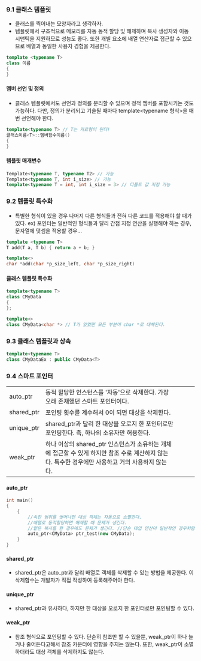 ### 9.1 클래스 템플릿
- 클래스를 찍어내는 모양자라고 생각하자.
- 템플릿에서 구조적으로 메모리를 자동 동적 할당 및 해제하며 복사 생성자와 이동 시맨틱을 지원하므로 성능도 좋다. 또한 개별 요소에 배열 연산자로 접근할 수 있으므로 배열과 동일한 사용자 경험을 제공한다.
```c++
template <typename T>
class 이름 
{
}
```
#### 멤버 선언 및 정의
- 클래스 템플릿에서도 선언과 정의를 분리할 수 있으며 정적 멤버를 포함시키는 것도 가능하다. 다만, 정의가 분리되고 기술될 때마다 template<typename 형식>을 매번 선언해야 한다.
```c++
template<typename T> // T는 자료형이 된다!
클래스이름<T>::멤버함수이름()
{
}
```
#### 템플릿 매개변수
```c++
Template<typename T, typename T2> // 가능
Template<typename T, int i_size> // 가능
template<typename T = int, int i_size = 3> // 디폴트 값 지정 가능
```
### 9.2 템플릿 특수화
- 특별한 형식이 있을 경우 나머지 다른 형식들과 전혀 다른 코드를 적용해야 할 때가 있다. ex) 포인터는 일반적인 형식들과 달리 간접 지정 연산을 실행해야 하는 경우, 문자열에 덧셈을 적용할 경우...
```c++
template <typename T>
T add(T a, T b) { return a + b; }

template<>
char *add(char *p_size_left, char *p_size_right)
```
#### 클래스 템플릿 특수화
```c++
template<typename T>
class CMyData
{
};

template<>
class CMyData<char *> // T가 있었떤 모든 부분이 char *로 대체된다.
```
### 9.3 클래스 템플릿과 상속
```c++
template<typename T>
class CMyDataEx : public CMyData<T>
```
### 9.4 스마트 포인터
|            |                                                                                                                                                    |   |   |   |
|------------|----------------------------------------------------------------------------------------------------------------------------------------------------|---|---|---|
| auto_ptr   | 동적 할당한 인스턴스를 '자동'으로 삭제한다. 가장 오래 존재했던 스마트 포인터이다.                                                                 |   |   |   |
| shared_ptr | 포인팅 횟수를 계수해서 0이 되면 대상을 삭제한다.                                                                                                   |   |   |   |
| unique_ptr | shared_ptr과 달리 한 대상을 오로지 한 포인터로만 포인팅한다. 즉, 하나의 소유자만 허용한다.                                                        |   |   |   |
| weak_ptr   | 하나 이상의 shared_ptr 인스턴스가 소유하는 개체에 접근할 수 있게 하지만 참조 수로 계산하지 않는다. 특수한 경우에만 사용하고 거의 사용하지 않는다. |   |   |   |

#### auto_ptr
```c++
int main()
{
	{
		//속한 범위를 벗어나면 대상 객체는 자동으로 소멸한다.
		//배열로 동적할당하면 해제할 때 문제가 생긴다.
		//얕은 복사를 한 경우에도 문제가 생긴다. //단순 대입 연산이 일반적인 경우처럼 '복사'가 아니라 '이동'이 된다고 볼 수 있기 때문이다.
		auto_ptr<CMyData> ptr_test(new CMyData);
	}
}
```
#### shared_ptr
- shared_ptr은 auto_ptr과 달리 배열로 객체를 삭제할 수 있는 방법을 제공한다. 이 삭제함수는 개발자가 직접 작성하여 등록해주어야 한다.

#### unique_ptr
- shared_ptr과 유사하다, 하지만 한 대상을 오로지 한 포인터로만 포인팅할 수 있다.
#### weak_ptr
- 참조 형식으로 포인팅할 수 있다. 단순히 참조만 할 수 있을뿐, weak_ptr이 하나 늘거나 줄어든다고해서 참조 카운터에 영향을 주지는 않는다. 또한, weak_ptr이 소멸하더라도 대상 객체를 삭제하지도 않는다.
